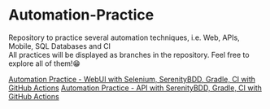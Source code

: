 # Automation-Practice
Repository to practice several automation techniques, i.e. Web, APIs, Mobile, SQL Databases and CI  
All practices will be displayed as branches in the repository. Feel free to explore all of them!😁

[Automation Practice - WebUI with Selenium, SerenityBDD, Gradle, CI with GitHub Actions](https://github.com/JoseVicente-dev/Automation-Practice/tree/automation/webUI_Screenplay_serenityBDD_gradle)
[Automation Practice - API with SerenityBDD, Gradle, CI with GitHub Actions](https://github.com/JoseVicente-dev/Automation-Practice/tree/automation/API_screenplay_serenityBDD_gradle)
